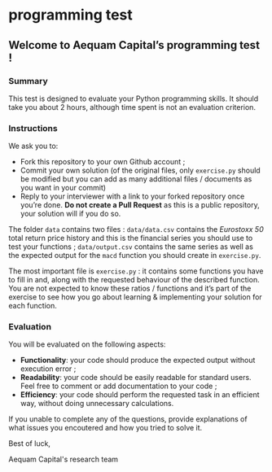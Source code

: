 # programming test

## Welcome to Aequam Capital’s programming test !

### Summary

This test is designed to evaluate your Python programming skills. It should take you about 2 hours, although time spent is not an evaluation criterion.

### Instructions

We ask you to:

*   Fork this repository to your own Github account ;
*   Commit your own solution (of the original files, only `exercise.py` should be modified but you can add as many additional files / documents as you want in your commit)
*   Reply to your interviewer with a link to your forked repository once you’re done. **Do not create a Pull Request** as this is a public repository, your solution will if you do so.


The folder `data` contains two files : `data/data.csv` contains the _Eurostoxx 50_ total return price history and this is the financial series you should use to test your functions ; `data/output.csv` contains the same series as well as the expected output for the `macd` function you should create in `exercise.py`.

The most important file is `exercise.py` : it contains some functions you have to fill in and, along with the requested behaviour of the described function. 
You are not expected to know these ratios / functions and it’s part of the exercise to see how you go about learning & implementing your solution for each function.

### Evaluation

You will be evaluated on the following aspects:

*   **Functionality**: your code should produce the expected output without execution error ;
*   **Readability**: your code should be easily readable for standard users. Feel free to comment or add documentation to your code ;
*   **Efficiency**: your code should perform the requested task in an efficient way, without doing unnecessary calculations.

If you unable to complete any of the questions, provide explanations of what issues you encoutered and how you tried to solve it.

Best of luck,

Aequam Capital's research team
